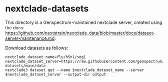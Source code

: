 # nextclade-datasets

This directory is a Genspectrum-maintained nextclade server, created using the docs: https://github.com/nextstrain/nextclade_data/blob/master/docs/dataset-server-maintenance.md. 


Download datasets as follows:
```
nextclade_dataset_name=flu/h5n1/seg1
nextclade_dataset_server=https://raw.githubusercontent.com/genspectrum/nextclade-datasets/main/data
nextclade3 dataset get --name $nextclade_dataset_name --server $nextclade_dataset_server --output-dir output
```